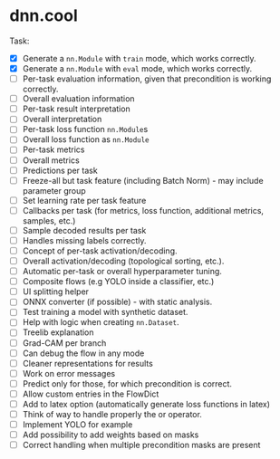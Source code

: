 # dnn.cool

Task:


- [x] Generate a `nn.Module` with `train` mode, which works correctly.
- [x] Generate a `nn.Module` with `eval` mode, which works correctly.
- [ ] Per-task evaluation information, given that precondition is working correctly.
- [ ] Overall evaluation information
- [ ] Per-task result interpretation
- [ ] Overall interpretation
- [ ] Per-task loss function `nn.Module`s
- [ ] Overall loss function as `nn.Module`
- [ ] Per-task metrics
- [ ] Overall metrics
- [ ] Predictions per task
- [ ] Freeze-all but task feature (including Batch Norm) - may include parameter group
- [ ] Set learning rate per task feature
- [ ] Callbacks per task (for metrics, loss function, additional metrics, samples, etc.)
- [ ] Sample decoded results per task
- [ ] Handles missing labels correctly.
- [ ] Concept of per-task activation/decoding.
- [ ] Overall activation/decoding (topological sorting, etc.).
- [ ] Automatic per-task or overall hyperparameter tuning.
- [ ] Composite flows (e.g YOLO inside a classifier, etc.)
- [ ] UI splitting helper
- [ ] ONNX converter (if possible) - with static analysis.
- [ ] Test training a model with synthetic dataset.
- [ ] Help with logic when creating `nn.Dataset`.
- [ ] Treelib explanation
- [ ] Grad-CAM per branch
- [ ] Can debug the flow in any mode
- [ ] Cleaner representations for results
- [ ] Work on error messages
- [ ] Predict only for those, for which precondition is correct.
- [ ] Allow custom entries in the FlowDict
- [ ] Add to latex option (automatically generate loss functions in latex)
- [ ] Think of way to handle properly the or operator.
- [ ] Implement YOLO for example
- [ ] Add possibility to add weights based on masks
- [ ] Correct handling when multiple precondition masks are present
